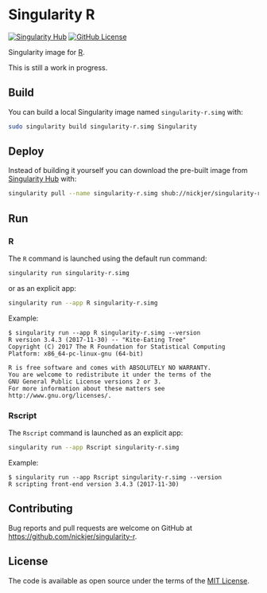 # Singularity R

[![Singularity Hub](https://www.singularity-hub.org/static/img/hosted-singularity--hub-%23e32929.svg)](https://singularity-hub.org/collections/462)
[![GitHub License](https://img.shields.io/badge/license-MIT-green.svg)](https://opensource.org/licenses/MIT)

Singularity image for [R].

This is still a work in progress.

## Build

You can build a local Singularity image named `singularity-r.simg` with:

```sh
sudo singularity build singularity-r.simg Singularity
```

## Deploy

Instead of building it yourself you can download the pre-built image from
[Singularity Hub](https://www.singularity-hub.org) with:

```sh
singularity pull --name singularity-r.simg shub://nickjer/singularity-r
```

## Run

### R

The `R` command is launched using the default run command:

```sh
singularity run singularity-r.simg
```

or as an explicit app:

```sh
singularity run --app R singularity-r.simg
```

Example:

```console
$ singularity run --app R singularity-r.simg --version
R version 3.4.3 (2017-11-30) -- "Kite-Eating Tree"
Copyright (C) 2017 The R Foundation for Statistical Computing
Platform: x86_64-pc-linux-gnu (64-bit)

R is free software and comes with ABSOLUTELY NO WARRANTY.
You are welcome to redistribute it under the terms of the
GNU General Public License versions 2 or 3.
For more information about these matters see
http://www.gnu.org/licenses/.
```

### Rscript

The `Rscript` command is launched as an explicit app:

```sh
singularity run --app Rscript singularity-r.simg
```

Example:

```console
$ singularity run --app Rscript singularity-r.simg --version
R scripting front-end version 3.4.3 (2017-11-30)
```

## Contributing

Bug reports and pull requests are welcome on GitHub at
https://github.com/nickjer/singularity-r.

## License

The code is available as open source under the terms of the [MIT License].

[R]: https://www.r-project.org/
[MIT License]: http://opensource.org/licenses/MIT
